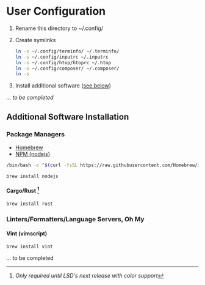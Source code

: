 # User Configuration

1. Rename this directory to ~/.config/
1. Create symlinks

   ```bash
   ln -s ~/.config/terminfo/ ~/.terminfo/
   ln -s ~/.config/inputrc ~/.inputrc
   ln -s ~/.config/htop/htoprc ~/.htop
   ln -s ~/.config/composer/ ~/.composer/
   ln -s
   ```

1. Install additional software ([see below](#additional-software-installation))

*... to be completed*

## Additional Software Installation

### Package Managers

* [Homebrew](https://www.brew.sh/)
* [NPM (nodejs)](https://www.nodejs.org)

```bash
/bin/bash -c "$(curl -fsSL https://raw.githubusercontent.com/Homebrew/install/HEAD/install.sh)"
```


`brew install nodejs`

#### Cargo/Rust [^1]

`brew install rust`

[^1]: *Only required until LSD's next release with color support*

### Linters/Formatters/Language Servers, Oh My

#### Vint (vimscript)

`brew install vint`

... to be completed

